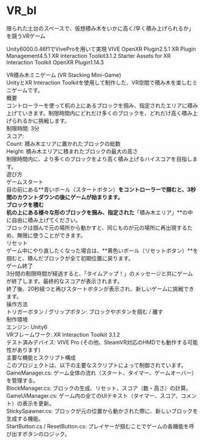 # VR_bl
限られた土台のスペースで、仮想積み木をいかに高く/早く積み上げられるか」を競うVRゲーム

Unity6000.0.46f1でViveProを用いて実現
  VIVE OpenXR Plugin2.5.1
  XR Plugin Management4.5.1
  XR Interaction Toolkit3.1.2
  Starter Assets for XR Interaction Toolkit
  OpenXR Plugin1.14.3
  
VR積み木ミニゲーム (VR Stacking Mini-Game)  
UnityとXR Interaction Toolkitを使用して制作した、VR空間で積み木を楽しむミニゲームです。  
概要  
コントローラーを使って机の上にあるブロックを掴み、指定されたエリアに積み上げていきます。制限時間内にどれだけ多くのブロックを、どれだけ高く積み上げられるかに挑戦します。  
制限時間: 3分  
スコア:  
Count: 積み木エリアに置かれたブロックの総数  
Height: 積み木エリアに積まれたブロックの最大の高さ  
制限時間内に、より多くのブロックをより高く積み上げるハイスコアを目指します。  
遊び方  
ゲームスタート  
目の前にある**青いボール（スタートボタン）**をコントローラーで掴むと、3秒間のカウントダウンの後にゲームが始まります。  
ブロックを積む  
机の上にある様々な形のブロックを掴み、指定された**「積み木エリア」**の中に自由に積み上げてください。  
ブロックは掴んで元の場所から動かすと、同じものが元の場所に再出現するため、無限に使うことができます。  
リセット  
ゲーム中にやり直したくなった場合は、**黄色いボール（リセットボタン）**を掴むと、積んだブロックが全て初期位置に戻ります。  
ゲーム終了  
3分間の制限時間が経過すると、「タイムアップ！」のメッセージと共にゲームが終了します。最終的なスコアが表示されます。  
終了後、20秒経つと再びスタートボタンが表示され、新しいゲームに挑戦できます。  
操作方法  
トリガーボタン / グリップボタン: ブロックやボタンを掴む / 離す  
制作環境  
エンジン: Unity6  
VRフレームワーク: XR Interaction Toolkit 3.1.2  
テスト済みデバイス: VIVE Pro (その他、SteamVR対応のHMDでも動作する可能性があります)  
主要な機能とスクリプト構成  
このプロジェクトは、以下の主要なスクリプトによって制御されています。  
GameManager.cs: ゲーム全体の流れ（スタート、タイマー、ゲームオーバー）を管理する。  
BlockManager.cs: ブロックの生成、リセット、スコア（数・高さ）の計算。  
GameUIManager.cs: ゲーム内の全てのUIテキスト（タイマー、スコア、コメント）の表示を更新。  
StickySpawner.cs: ブロックが元の位置から動かされた際に、新しいブロックを生成する機能。  
StartButton.cs / ResetButton.cs: プレイヤーが掴むことでゲームの各機能を呼び出すボタンのロジック。  
